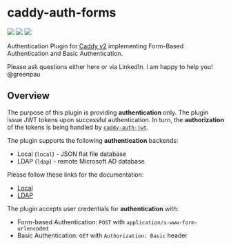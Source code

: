 # caddy-auth-forms

<a href="https://github.com/greenpau/caddy-auth-forms/actions/" target="_blank"><img src="https://github.com/greenpau/caddy-auth-forms/workflows/build/badge.svg?branch=master"></a>
<a href="https://pkg.go.dev/github.com/greenpau/caddy-auth-forms" target="_blank"><img src="https://img.shields.io/badge/godoc-reference-blue.svg"></a>
<a href="https://caddy.community" target="_blank"><img src="https://img.shields.io/badge/community-forum-ff69b4.svg"></a>

Authentication Plugin for [Caddy v2](https://github.com/caddyserver/caddy)
implementing Form-Based Authentication and Basic Authentication.

Please ask questions either here or via LinkedIn. I am happy to help you! @greenpau

## Overview

The purpose of this plugin is providing **authentication** only. The plugin
issue JWT tokens upon successful authentication. In turn, the **authorization**
of the tokens is being handled by [`caddy-auth-jwt`](https://github.com/greenpau/caddy-auth-jwt).

The plugin supports the following **authentication** backends:

* Local (`local`) - JSON flat file database
* LDAP (`ldap`) - remote Microsoft AD database

Please follow these links for the documentation:

* [Local](./pkg/backends/local/README.md)
* [LDAP](./pkg/backends/ldap/README.md)

The plugin accepts user credentials for **authentication** with:

* Form-based Authentication: `POST` with `application/x-www-form-urlencoded`
* Basic Authentication: `GET` with `Authorization: Basic` header
